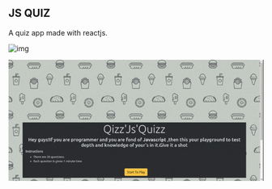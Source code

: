 ## JS QUIZ

A quiz app made with reactjs. 

![img](https://img.shields.io/badge/Framework-React-brightgreen)



![demo](quiz.gif)
